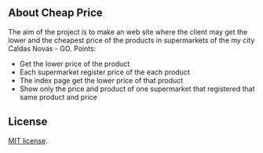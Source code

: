 
## About Cheap Price

The aim of the project is to make an web site where the client may get the lower and the cheapest price of the products in supermarkets of the my city Caldas Novas - GO. Points:

- Get the lower price of the product
- Each supermarket register price of the each product
- The index page get the lower price of that product
- Show only the price and product of one supermarket that registered that same product and price

## License

[MIT license](https://opensource.org/licenses/MIT).
